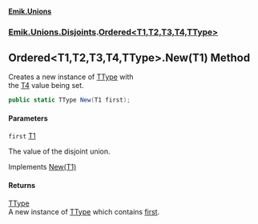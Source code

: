 #### [Emik.Unions](index.md 'index')
### [Emik.Unions.Disjoints](Emik.Unions.Disjoints.md 'Emik.Unions.Disjoints').[Ordered&lt;T1,T2,T3,T4,TType&gt;](Ordered{T1,T2,T3,T4,TType}.md 'Emik.Unions.Disjoints.Ordered<T1,T2,T3,T4,TType>')

## Ordered<T1,T2,T3,T4,TType>.New(T1) Method

Creates a new instance of [TType](Ordered{T1,T2,T3,T4,TType}.md#Emik.Unions.Disjoints.Ordered_T1,T2,T3,T4,TType_.TType 'Emik.Unions.Disjoints.Ordered<T1,T2,T3,T4,TType>.TType') with  
the [T4](Ordered{T1,T2,T3,T4,TType}.md#Emik.Unions.Disjoints.Ordered_T1,T2,T3,T4,TType_.T4 'Emik.Unions.Disjoints.Ordered<T1,T2,T3,T4,TType>.T4') value being set.

```csharp
public static TType New(T1 first);
```
#### Parameters

<a name='Emik.Unions.Disjoints.Ordered_T1,T2,T3,T4,TType_.New(T1).first'></a>

`first` [T1](Ordered{T1,T2,T3,T4,TType}.md#Emik.Unions.Disjoints.Ordered_T1,T2,T3,T4,TType_.T1 'Emik.Unions.Disjoints.Ordered<T1,T2,T3,T4,TType>.T1')

The value of the disjoint union.

Implements [New(T1)](IFactories{T1,T2,T3,T4,TType}.New(T1).md 'Emik.Unions.Disjoints.IFactories<T1,T2,T3,T4,TType>.New(T1)')

#### Returns
[TType](Ordered{T1,T2,T3,T4,TType}.md#Emik.Unions.Disjoints.Ordered_T1,T2,T3,T4,TType_.TType 'Emik.Unions.Disjoints.Ordered<T1,T2,T3,T4,TType>.TType')  
A new instance of [TType](Ordered{T1,T2,T3,T4,TType}.md#Emik.Unions.Disjoints.Ordered_T1,T2,T3,T4,TType_.TType 'Emik.Unions.Disjoints.Ordered<T1,T2,T3,T4,TType>.TType') which contains [first](Ordered{T1,T2,T3,T4,TType}.New(T1).md#Emik.Unions.Disjoints.Ordered_T1,T2,T3,T4,TType_.New(T1).first 'Emik.Unions.Disjoints.Ordered<T1,T2,T3,T4,TType>.New(T1).first').